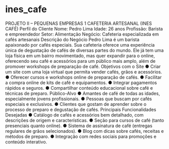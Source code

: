 # ines_cafe
PROJETO II – PEQUENAS EMPRESAS
1
CAFETERIA ARTESANAL (INES CAFÉ)
Perfil do Cliente
Nome: Pedro Lima
Idade: 26 anos
Profissão: Barista e empreendedor
Setor: Alimentação
Negócio: Cafeteria especializada em cafés artesanais
Descrição do Negócio
Pedro Lima é um barista apaixonado por cafés especiais. Sua cafeteria oferece uma
experiência única de degustação de cafés de diversas partes do mundo. Ele já tem uma loja
física em um bairro movimentado, mas quer expandir para o online, oferecendo seu café e
acessórios para um público mais amplo, além de promover workshops de preparação de café.
Objetivos com o Site
● Criar um site com uma loja virtual que permita vender cafés, grãos e acessórios.
● Oferecer cursos e workshops online de preparação de cafés.
● Facilitar a compra online de kits de café e equipamentos.
● Integrar pagamentos rápidos e seguros.
● Compartilhar conteúdo educacional sobre café e técnicas de preparo.
Público-Alvo
● Amantes de café de todas as idades, especialmente jovens profissionais.
● Pessoas que buscam por cafés especiais e exclusivos.
● Clientes que gostam de aprender sobre o processo de preparo e degustação de cafés.
Principais Funcionalidades Desejadas
● Catálogo de cafés e acessórios bem detalhado, com descrições de origem e
características.
● Seção para cursos de café (tanto presenciais quanto online).
● Sistema de assinatura de café (entregas regulares de grãos selecionados).
● Blog com dicas sobre cafés, receitas e métodos de preparo.
● Integração com redes sociais para promoções e conteúdo interativo.
